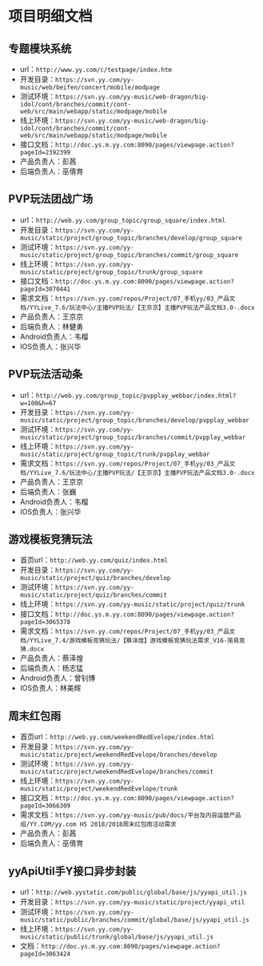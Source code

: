 # 项目明细文档

## 专题模块系统

* url：`http://www.yy.com/c/testpage/index.htm`
* 开发目录：`https://svn.yy.com/yy-music/web/beifen/concert/mobile/modpage`
* 测试环境：`https://svn.yy.com/yy-music/web-dragon/big-idol/cont/branches/commit/cont-web/src/main/webapp/static/modpage/mobile`
* 线上环境：`https://svn.yy.com/yy-music/web-dragon/big-idol/cont/branches/commit/cont-web/src/main/webapp/static/modpage/mobile`
* 接口文档：`http://doc.ys.m.yy.com:8090/pages/viewpage.action?pageId=2392399`
* 产品负责人：彭茜
* 后端负责人：巫倩育

## PVP玩法团战广场

* url：`http://web.yy.com/group_topic/group_square/index.html`
* 开发目录：`https://svn.yy.com/yy-music/static/project/group_topic/branches/develop/group_square`
* 测试环境：`https://svn.yy.com/yy-music/static/project/group_topic/branches/commit/group_square`
* 线上环境：`https://svn.yy.com/yy-music/static/project/group_topic/trunk/group_square`
* 接口文档：`http://doc.ys.m.yy.com:8090/pages/viewpage.action?pageId=3070441`
* 需求文档：`https://svn.yy.com/repos/Project/07_手机yy/03_产品文档/YYLive_7.6/玩法中心/主播PVP玩法/【王京京】主播PVP玩法产品文档3.0-.docx`
* 产品负责人：王京京
* 后端负责人：林健勇
* Android负责人：韦榴
* IOS负责人：张兴华


## PVP玩法活动条

* url：`http://web.yy.com/group_topic/pvpplay_webbar/index.html?w=100&h=67`
* 开发目录：`https://svn.yy.com/yy-music/static/project/group_topic/branches/develop/pvpplay_webbar`
* 测试环境：`https://svn.yy.com/yy-music/static/project/group_topic/branches/commit/pvpplay_webbar`
* 线上环境：`https://svn.yy.com/yy-music/static/project/group_topic/trunk/pvpplay_webbar`
* 需求文档：`https://svn.yy.com/repos/Project/07_手机yy/03_产品文档/YYLive_7.6/玩法中心/主播PVP玩法/【王京京】主播PVP玩法产品文档3.0-.docx`
* 产品负责人：王京京
* 后端负责人：张巍
* Android负责人：韦榴
* IOS负责人：张兴华

## 游戏模板竞猜玩法

* 首页url：`http://web.yy.com/quiz/index.html`
* 开发目录：`https://svn.yy.com/yy-music/static/project/quiz/branches/develop`
* 测试环境：`https://svn.yy.com/yy-music/static/project/quiz/branches/commit`
* 线上环境：`https://svn.yy.com/yy-music/static/project/quiz/trunk`
* 接口文档：`http://doc.ys.m.yy.com:8090/pages/viewpage.action?pageId=3065378`
* 需求文档：`https://svn.yy.com/repos/Project/07_手机yy/03_产品文档/YYLive_7.4/游戏模板竞猜玩法/【蔡泽煌】游戏模板竞猜玩法需求_V16-简易竞猜.docx`
* 产品负责人：蔡泽煌
* 后端负责人：杨志猛
* Android负责人：曾钊博
* IOS负责人：林美辉

## 周末红包雨

* 首页url：`http://web.yy.com/weekendRedEvelope/index.html`
* 开发目录：`https://svn.yy.com/yy-music/static/project/weekendRedEvelope/branches/develop`
* 测试环境：`https://svn.yy.com/yy-music/static/project/weekendRedEvelope/branches/commit`
* 线上环境：`https://svn.yy.com/yy-music/static/project/weekendRedEvelope/trunk`
* 接口文档：`http://doc.ys.m.yy.com:8090/pages/viewpage.action?pageId=3066309`
* 需求文档：`https://svn.yy.com/yy-music/pub/docs/平台及内容运营产品组/YY.COM/yy.com H5 2018/2018周末红包雨活动需求`
* 产品负责人：彭茜
* 后端负责人：巫倩育

## yyApiUtil手Y接口异步封装

* url：`http://web.yystatic.com/public/global/base/js/yyapi_util.js`
* 开发目录：`https://svn.yy.com/yy-music/static/project/yyapi_util`
* 测试环境：`https://svn.yy.com/yy-music/static/public/branches/commit/global/base/js/yyapi_util.js`
* 线上环境：`https://svn.yy.com/yy-music/static/public/trunk/global/base/js/yyapi_util.js`
* 文档：`http://doc.ys.m.yy.com:8090/pages/viewpage.action?pageId=3063424`
